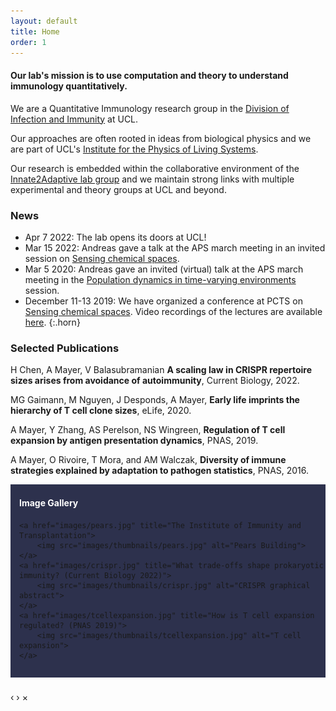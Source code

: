 ```yaml
---
layout: default
title: Home
order: 1
---
```


<link rel="stylesheet" href="gallery/css/blueimp-gallery.min.css">

#### Our lab's mission is to use computation and theory to understand immunology quantitatively.

We are a Quantitative Immunology research group in the [Division of Infection and Immunity](https://www.ucl.ac.uk/infection-immunity/) at UCL. 

Our approaches are often rooted in ideas from biological physics and we are part of UCL's [Institute for the Physics of Living Systems](https://www.ucl.ac.uk/physics-living-systems/).

Our research is embedded within the collaborative environment of the [Innate2Adaptive lab group](https://www.ucl.ac.uk/infection-immunity/research/research-department-infection/lab-research-groups/innate2adaptive) and we maintain strong links with multiple experimental and theory groups at UCL and beyond.

### News

- Apr 7 2022: The lab opens its doors at UCL!
- Mar 15 2022: Andreas gave a talk at the APS march meeting in an invited session on [Sensing chemical spaces](https://meetings.aps.org/Meeting/MAR22/Session/F14).
- Mar 5 2020: Andreas gave an invited (virtual) talk at the APS march meeting in the [Population dynamics in time-varying environments](http://meetings.aps.org/Meeting/MAR20/Session/U27) session.
- December 11-13 2019: We have organized a conference at PCTS on [Sensing chemical spaces](https://pcts.princeton.edu/events/2019/sensing-chemical-spaces). Video recordings of the lectures are available [here](http://www.kaltura.com/tiny/opthb).
{:.horn}

### Selected Publications

H Chen, A Mayer, V Balasubramanian **A scaling law in CRISPR repertoire sizes arises from avoidance of autoimmunity**, Current Biology, 2022. [<i class="ai ai-doi"></i>](https://doi.org/10.1016/j.cub.2022.05.021)

MG Gaimann, M Nguyen, J Desponds, A Mayer, **Early life imprints the hierarchy of T cell clone sizes**, eLife, 2020. [<i class="ai ai-doi"></i>](https://doi.org/10.7554/eLife.61639)

A Mayer, Y Zhang, AS Perelson, NS Wingreen, **Regulation of T cell expansion by antigen presentation dynamics**, PNAS, 2019. [<i class="ai ai-doi"></i>](https://doi.org/10.1073/pnas.1812800116)

A Mayer, O Rivoire, T Mora, and AM Walczak, **Diversity of immune strategies explained by adaptation to pathogen statistics**, PNAS, 2016. [<i class="ai ai-doi"></i>](http://dx.doi.org/10.1073/pnas.1600663113)

<div id="links" style="background-color:#2d314d;padding-left:1em;padding-bottom:1em;padding-top:0.1em">
    <h4 style="color:white;">Image Gallery</h4>

    <a href="images/pears.jpg" title="The Institute of Immunity and Transplantation">
        <img src="images/thumbnails/pears.jpg" alt="Pears Building">
    </a>
    <a href="images/crispr.jpg" title="What trade-offs shape prokaryotic immunity? (Current Biology 2022)">
        <img src="images/thumbnails/crispr.jpg" alt="CRISPR graphical abstract">
    </a>
    <a href="images/tcellexpansion.jpg" title="How is T cell expansion regulated? (PNAS 2019)">
        <img src="images/thumbnails/tcellexpansion.jpg" alt="T cell expansion">
    </a>
</div>

<div id="blueimp-gallery" class="blueimp-gallery blueimp-gallery-controls">
    <div class="slides"></div>
    <h3 class="title"></h3>
    <a class="prev">‹</a>
    <a class="next">›</a>
    <a class="close">×</a>
    <a class="play-pause"></a>
    <ol class="indicator"></ol>
</div>

<script>
document.getElementById('links').onclick = function (event) {
    event = event || window.event;
    var target = event.target || event.srcElement,
        link = target.src ? target.parentNode : target,
        options = {index: link, event: event},
        links = this.getElementsByTagName('a');
    blueimp.Gallery(links, options);
};
</script>

<script src="gallery/js/blueimp-gallery.min.js"></script>



